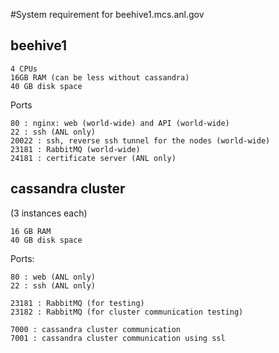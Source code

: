 
#System requirement for beehive1.mcs.anl.gov


## beehive1

```text
4 CPUs
16GB RAM (can be less without cassandra)
40 GB disk space
```

Ports
```text
80 : nginx: web (world-wide) and API (world-wide)
22 : ssh (ANL only)
20022 : ssh, reverse ssh tunnel for the nodes (world-wide)
23181 : RabbitMQ (world-wide)
24181 : certificate server (ANL only)
```


## cassandra cluster
(3 instances each)

```text
16 GB RAM
40 GB disk space
```

Ports:
```text
80 : web (ANL only)
22 : ssh (ANL only)

23181 : RabbitMQ (for testing)
23182 : RabbitMQ (for cluster communication testing)

7000 : cassandra cluster communication
7001 : cassandra cluster communication using ssl
```



